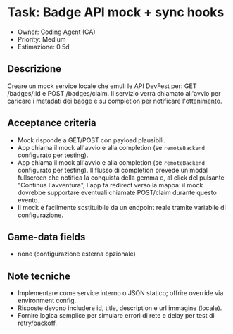 # Task: Badge API mock + sync hooks

- Owner: Coding Agent (CA)
- Priority: Medium
- Estimazione: 0.5d

## Descrizione

Creare un mock service locale che emuli le API DevFest per: GET /badges/:id e POST /badges/claim. Il servizio verrà chiamato all'avvio per caricare i metadati dei badge e su completion per notificare l'ottenimento.

## Acceptance criteria

- Mock risponde a GET/POST con payload plausibili.
- App chiama il mock all'avvio e alla completion (se `remoteBackend` configurato per testing).
 - App chiama il mock all'avvio e alla completion (se `remoteBackend` configurato per testing). Il flusso di completion prevede un modal fullscreen che notifica la conquista della gemma e, al click del pulsante "Continua l'avventura", l'app fa redirect verso la mappa: il mock dovrebbe supportare eventuali chiamate POST/claim durante questo evento.
- Il mock è facilmente sostituibile da un endpoint reale tramite variabile di configurazione.

## Game-data fields

- none (configurazione esterna opzionale)

## Note tecniche

- Implementare come service interno o JSON statico; offrire override via environment config.
- Risposte devono includere id, title, description e url immagine (locale).
- Fornire logica semplice per simulare errori di rete e delay per test di retry/backoff.
